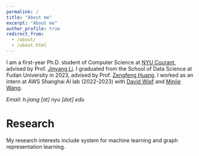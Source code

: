 ```yaml
---
permalink: /
title: "About me"
excerpt: "About me"
author_profile: true
redirect_from: 
  - /about/
  - /about.html
---
```


I am a first-year Ph.D. student of Computer Science at  [NYU Courant](https://cs.nyu.edu/home/index.html), advised by Prof. [Jinyang Li](https://www.news.cs.nyu.edu/~jinyang/). I graduated from the School of Data Science at Fudan University in 2023, advised by Prof. [Zengfeng Huang](https://zengfenghuang.github.io). I worked as an intern at AWS Shanghai AI lab (2022-2023) with [David Wipf](http://www.davidwipf.com/) and [Minjie Wang](https://jermainewang.github.io/). 

*Email: h.jiang [at] nyu [dot] edu*

# Research

My research interests include system for machine learning and graph representation learning. 